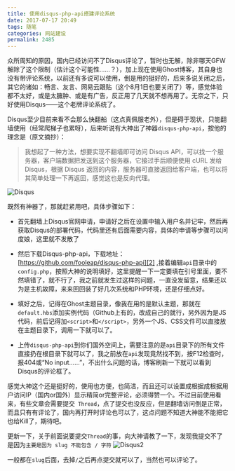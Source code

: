 ```yaml
---
title: 使用disqus-php-api搭建评论系统
date: 2017-07-17 20:49
tags: 随笔
categories: 网站建设
permalink: 2485
---
```


众所周知的原因，国内已经访问不了Disqus评论了，暂时也无解，除非哪天GFW解除了这个限制（估计这个可能性……？），加上现在使用Ghost博客，其自身也没有带评论系统，以前还有多说可以使用，倒是用的挺好的，后来多说关闭之后，其它的诸如：畅言、友言、网易云跟贴（这个8月1日也要关闭了）等，感觉体验都不太好，或是太臃肿、或是有广告，反正用了几天就不想再用了。无奈之下，只好使用Disqus——这个老牌评论系统了。

<!--more-->

Disqus至少目前来看不会那么快翻船（这点真佩服老外），但是碍于现状，只能翻墙使用（经常爬梯子也累呀），后来听说有大神出了神器` disqus-php-api `，按他的理念是（原文摘抄）：

>我想起了一种方法，想要实现不翻墙即可访问 Disqus API，可以找一个服务器，客户端数据把发送到这个服务器，它接过手后顺便使用 cURL 发给 Disqus，根据 Disqus 返回的内容，服务器可直接返回给客户端，也可以将其简单处理一下再返回，感觉这也是反向代理。

![Disqus](https://cdn.uu126.cn/image/5/9f/0adebb87536f0945f5b59fe11438b.jpg)

既然有神器了，那就赶紧用吧，具体步骤如下：

 - 首先翻墙上Disqus官网申请，申请好之后在设置中输入用户名并记牢，然后再获取Disqus的部署代码，代码里还有后面需要内容，具体的申请等步骤可以问度娘，这里就不发散了

 - 然后下载Disqus-php-api，下载地址：
[https://github.com/fooleap/disqus-php-api][2]
,接着编辑` api `目录中的` config.php `，按照大神的说明填好，这里提醒一下一定要填在引号里面，要不然填错了，就不行了，我之前就发生过这样的问题，一直没发留意，结果还以为是主机故障，来来回回装了好几次系统和PHP环境，还是仔细点好。

 - 填好之后，记得在Ghost主题目录，像我在用的是默认主题，那就在` default.hbs `添加实例代码（Github上有的，改成自己的就行，另外因为是JS代码，前后记得加` <script> `和` </script> `，另外一个JS、CSS文件可以直接放在主题目录下，调用一下就可以了。

 - 上传` disqus-php-api `到你们国外空间上，需要注意的是` api `目录下的所有文件直接扔在根目录下就可以了，我之前放在` api `发现竟然找不到，按F12检查时，报404或“No input……”，不出什么问题的话，博客刷新一下就可以看到Disqus的评论框了。

感觉大神这个还是挺好的，使用也方便，也简洁，而且还可以设置成根据成根据用户访问IP（国内or国外）显示精简or完整评论，必须得赞一个。不过目前使用看来，有些文章会需要提交`  Thread `，点了提交也没反应，但是翻墙访问倒是正常，而且只有有评论了，国内再打开时评论也可以了，这点问题不知道大神能不能把它也给Kill了，期待吧。

更新一下，关于前面说要提交` Thread `的事，向大神请教了一下，发现我提交不了是因为` 主要是因为 slug 不能包含 / 字符 `
![Disqus2](https://cdn.uu126.cn/image/c/33/dbec01565fd37ccfd17cc55636fba.jpg)

一般都在` slug `后面，去掉` / `之后再点提交就可以了，当然也可以评论了。


[2]:https://github.com/fooleap/disqus-php-api